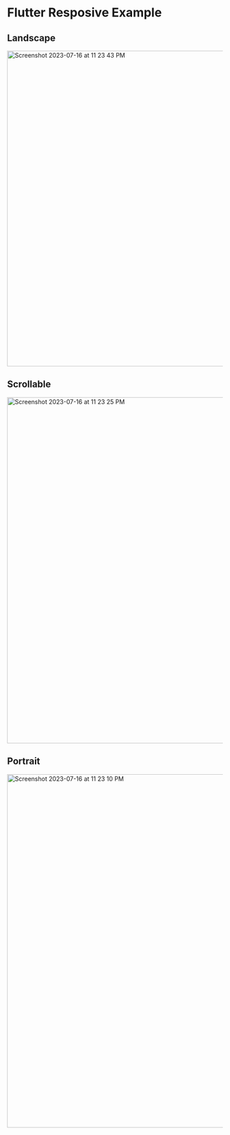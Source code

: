 # Flutter Resposive Example
## Landscape
<img width="736" alt="Screenshot 2023-07-16 at 11 23 43 PM" src="https://github.com/openSourcebd99/flutter_simple_responsive/assets/125869281/d47866f5-2e1d-40f3-aa23-a2b634087a46">

## Scrollable
<img width="807" alt="Screenshot 2023-07-16 at 11 23 25 PM" src="https://github.com/openSourcebd99/flutter_simple_responsive/assets/125869281/ac0bc17b-5822-4b41-86be-3e338f84a79b">

## Portrait
<img width="824" alt="Screenshot 2023-07-16 at 11 23 10 PM" src="https://github.com/openSourcebd99/flutter_simple_responsive/assets/125869281/6cc6255a-1f8a-41c4-b8f3-12acacedf122">
